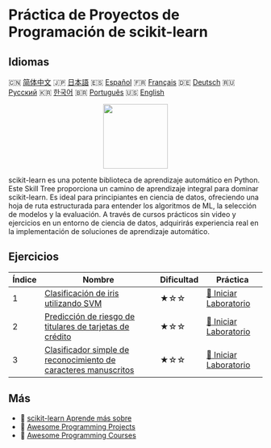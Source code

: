 # Práctica de Proyectos de Programación de scikit-learn

## Idiomas

🇨🇳 [简体中文](README_zh.md) 🇯🇵 [日本語](README_ja.md) 🇪🇸 [Español](README_es.md) 🇫🇷 [Français](README_fr.md) 🇩🇪 [Deutsch](README_de.md) 🇷🇺 [Русский](README_ru.md) 🇰🇷 [한국어](README_ko.md) 🇧🇷 [Português](README_pt.md) 🇺🇸 [English](README.md) 

<div align="center">
<img width="128px" src="https://file.labex.io/path/N7q3t9dfWfEY.png">
</div>

scikit-learn es una potente biblioteca de aprendizaje automático en Python. Este Skill Tree proporciona un camino de aprendizaje integral para dominar scikit-learn. Es ideal para principiantes en ciencia de datos, ofreciendo una hoja de ruta estructurada para entender los algoritmos de ML, la selección de modelos y la evaluación. A través de cursos prácticos sin video y ejercicios en un entorno de ciencia de datos, adquirirás experiencia real en la implementación de soluciones de aprendizaje automático.

## Ejercicios

|   Índice | Nombre                                                                                                                                                     | Dificultad   | Práctica                                                                                                          |
|----------|------------------------------------------------------------------------------------------------------------------------------------------------------------|--------------|-------------------------------------------------------------------------------------------------------------------|
|        1 | [Clasificación de iris utilizando SVM](https://labex.io/es/courses/project-classifying-iris-using-svm)                                                     | ★☆☆          | [🚀 Iniciar Laboratorio](https://labex.io/es/courses/project-classifying-iris-using-svm)                          |
|        2 | [Predicción de riesgo de titulares de tarjetas de crédito](https://labex.io/es/courses/project-credit-card-holder-risk-prediction)                         | ★☆☆          | [🚀 Iniciar Laboratorio](https://labex.io/es/courses/project-credit-card-holder-risk-prediction)                  |
|        3 | [Clasificador simple de reconocimiento de caracteres manuscritos](https://labex.io/es/courses/project-simple-handwritten-character-recognition-classifier) | ★☆☆          | [🚀 Iniciar Laboratorio](https://labex.io/es/courses/project-simple-handwritten-character-recognition-classifier) |

## Más

- 🔗 [scikit-learn Aprende más sobre](https://labex.io/es/skilltrees/sklearn)
- 🔗 [Awesome Programming Projects](https://github.com/labex-labs/awesome-programming-projects)
- 🔗 [Awesome Programming Courses](https://github.com/labex-labs/awesome-programming-courses)

